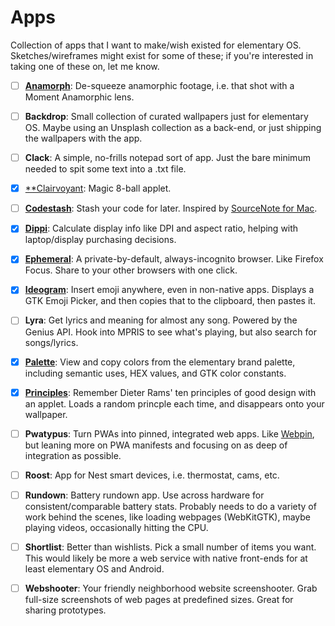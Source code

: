 # Apps

Collection of apps that I want to make/wish existed for elementary OS. Sketches/wireframes might exist for some of these; if you're interested in taking one of these on, let me know.

- [ ] [**Anamorph**](https://github.com/cassidyjames/anamorph): De-squeeze anamorphic footage, i.e. that shot with a Moment Anamorphic lens.

- [ ] **Backdrop**: Small collection of curated wallpapers just for elementary OS. Maybe using an Unsplash collection as a back-end, or just shipping the wallpapers with the app.

- [ ] **Clack**: A simple, no-frills notepad sort of app. Just the bare minimum needed to spit some text into a .txt file.

- [x] [**Clairvoyant](https://github.com/cassidyjames/clairvoyant): Magic 8-ball applet.

- [ ] [**Codestash**](https://github.com/cassidyjames/codestash): Stash your code for later. Inspired by [SourceNote for Mac](https://www.sourcenoteapp.com/).

- [x] [**Dippi**](https://github.com/cassidyjames/dippi): Calculate display info like DPI and aspect ratio, helping with laptop/display purchasing decisions.

- [x] [**Ephemeral**](https://github.com/cassidyjames/ephemeral): A private-by-default, always-incognito browser. Like Firefox Focus. Share to your other browsers with one click.

- [x] [**Ideogram**](https://github.com/cassidyjames/ideogram): Insert emoji anywhere, even in non-native apps. Displays a GTK Emoji Picker, and then copies that to the clipboard, then pastes it.

- [ ] **Lyra**: Get lyrics and meaning for almost any song. Powered by the Genius API. Hook into MPRIS to see what's playing, but also search for songs/lyrics.

- [x] [**Palette**](https://github.com/cassidyjames/palette): View and copy colors from the elementary brand palette, including semantic uses, HEX values, and GTK color constants.

- [x] [**Principles**](https://github.com/cassidyjames/principles): Remember Dieter Rams' ten principles of good design with an applet. Loads a random princple each time, and disappears onto your wallpaper.

- [ ] **Pwatypus**: Turn PWAs into pinned, integrated web apps. Like [Webpin](https://github.com/artemanufrij/webpin), but leaning more on PWA manifests and focusing on as deep of integration as possible.

- [ ] **Roost**: App for Nest smart devices, i.e. thermostat, cams, etc.

- [ ] **Rundown**: Battery rundown app. Use across hardware for consistent/comparable battery stats. Probably needs to do a variety of work behind the scenes, like loading webpages (WebKitGTK), maybe playing videos, occasionally hitting the CPU.

- [ ] **Shortlist**: Better than wishlists. Pick a small number of items you want. This would likely be more a web service with native front-ends for at least elementary OS and Android.

- [ ] **Webshooter**: Your friendly neighborhood website screenshooter. Grab full-size screenshots of web pages at predefined sizes. Great for sharing prototypes.
